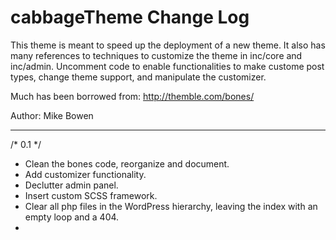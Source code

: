 # cabbageTheme Change Log

This theme is meant to speed up the deployment of a new theme.
It also has many references to techniques to customize the theme in
inc/core and inc/admin. Uncomment code to enable functionalities to make
custome post types, change theme support, and manipulate the customizer.

Much has been borrowed from:
http://themble.com/bones/

Author: Mike Bowen

*******************************************************************

/* 0.1 */
- Clean the bones code, reorganize and document.
- Add customizer functionality.
- Declutter admin panel.
- Insert custom SCSS framework.
- Clear all php files in the WordPress hierarchy, leaving the index with an empty loop and a 404.
- 